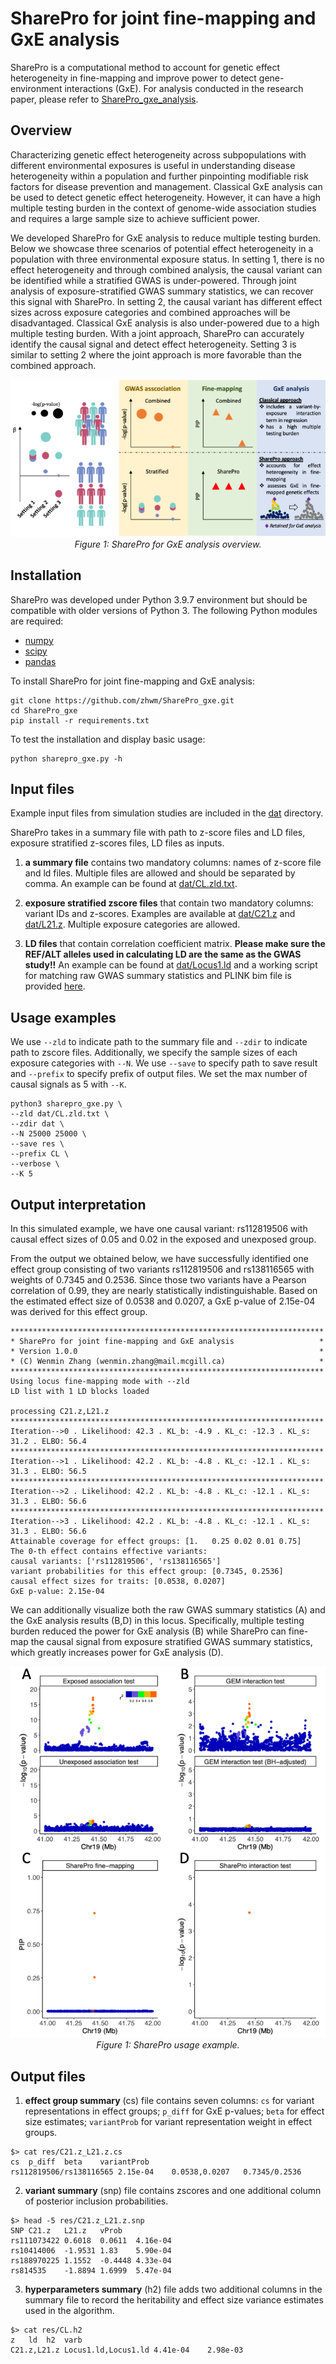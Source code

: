 # SharePro for joint fine-mapping and GxE analysis

SharePro is a computational method to account for genetic effect heterogeneity in fine-mapping and improve power to detect gene-environment interactions (GxE). For analysis conducted in the research paper, please refer to [SharePro_gxe_analysis](https://github.com/zhwm/SharePro_gxe_analysis).

## Overview 

Characterizing genetic effect heterogeneity across subpopulations with different environmental exposures is useful in understanding disease heterogeneity within a population and further pinpointing modifiable risk factors for disease prevention and management. 
Classical GxE analysis can be used to detect genetic effect heterogeneity. However, it can have a high multiple testing burden in the context of genome-wide association studies and requires a large sample size to achieve sufficient power.

We developed SharePro for GxE analysis to reduce multiple testing burden.
Below we showcase three scenarios of potential effect heterogeneity in a population with three environmental exposure status. 
In setting 1, there is no effect heterogeneity and through combined analysis, the causal variant can be identified while a stratified GWAS is under-powered. 
Through joint analysis of exposure-stratified GWAS summary statistics, we can recover this signal with SharePro.
In setting 2, the causal variant has different effect sizes across exposure categories and combined approaches will be disadvantaged. 
Classical GxE analysis is also under-powered due to a high multiple testing burden. 
With a joint approach, SharePro can accurately identify the causal signal and detect effect heterogeneity. Setting 3 is similar to setting 2 where the joint approach is more favorable than the combined approach.

<p align="center">
  <img src="doc/SharePro_gxe_overview.png" alt="example image">
  <br>
  <em>Figure 1: SharePro for GxE analysis overview.</em>
</p>

## Installation

SharePro was developed under Python 3.9.7 environment but should be compatible with older versions of Python 3. The following Python modules are required:

* [numpy](http://www.numpy.org/)
* [scipy](http://www.scipy.org/)
* [pandas](https://pandas.pydata.org/getpandas.html)

To install SharePro for joint fine-mapping and GxE analysis:

```
git clone https://github.com/zhwm/SharePro_gxe.git
cd SharePro_gxe
pip install -r requirements.txt 
``` 

To test the installation and display basic usage:
```
python sharepro_gxe.py -h
```

## Input files

Example input files from simulation studies are included in the [dat](dat/) directory.

SharePro takes in a summary file with path to z-score files and LD files, exposure stratified z-scores files, LD files as inputs.

1. **a summary file** contains two mandatory columns: names of z-score file and ld files. Multiple files are allowed and should be separated by comma. An example can be found at [dat/CL.zld.txt](dat/CL.zld.txt).

2. **exposure stratified zscore files** that contain two mandatory columns: variant IDs and z-scores. Examples are available at [dat/C21.z](dat/C21.z) and [dat/L21.z](dat/L21.z). Multiple exposure categories are allowed.

3. **LD files** that contain correlation coefficient matrix. **Please make sure the REF/ALT alleles used in calculating LD are the same as the GWAS study!!** An example can be found at [dat/Locus1.ld](dat/Locus1.ld) and a working script for matching raw GWAS summary statistics and PLINK bim file is provided [here](match_bim_ss.py).
## Usage examples

We use `--zld` to indicate path to the summary file and `--zdir` to indicate path to zscore files.
Additionally, we specify the sample sizes of each exposure categories with `--N`.
We use `--save` to specify path to save result and `--prefix` to specify prefix of output files. We set the max number of causal signals as 5 with `--K`.

```
python3 sharepro_gxe.py \
--zld dat/CL.zld.txt \
--zdir dat \
--N 25000 25000 \
--save res \
--prefix CL \
--verbose \
--K 5
```

## Output interpretation

In this simulated example, we have one causal variant: rs112819506 with causal effect sizes of 0.05 and 0.02 in the exposed and unexposed group.

From the output we obtained below, we have successfully identified one effect group consisting of two variants rs112819506 and rs138116565 with weights of 0.7345 and 0.2536. Since those two variants have a Pearson correlation of 0.99, they are nearly statistically indistinguishable.
Based on the estimated effect size of 0.0538 and 0.0207, a GxE p-value of 2.15e-04 was derived for this effect group.

```
**********************************************************************
* SharePro for joint fine-mapping and GxE analysis                   *
* Version 1.0.0                                                      *
* (C) Wenmin Zhang (wenmin.zhang@mail.mcgill.ca)                     *
**********************************************************************
Using locus fine-mapping mode with --zld
LD list with 1 LD blocks loaded

processing C21.z,L21.z
**********************************************************************
Iteration-->0 . Likelihood: 42.3 . KL_b: -4.9 . KL_c: -12.3 . KL_s: 31.2 . ELBO: 56.4
**********************************************************************
Iteration-->1 . Likelihood: 42.2 . KL_b: -4.8 . KL_c: -12.1 . KL_s: 31.3 . ELBO: 56.5
**********************************************************************
Iteration-->2 . Likelihood: 42.2 . KL_b: -4.8 . KL_c: -12.1 . KL_s: 31.3 . ELBO: 56.6
**********************************************************************
Iteration-->3 . Likelihood: 42.2 . KL_b: -4.8 . KL_c: -12.1 . KL_s: 31.3 . ELBO: 56.6
Attainable coverage for effect groups: [1.   0.25 0.02 0.01 0.75]
The 0-th effect contains effective variants:
causal variants: ['rs112819506', 'rs138116565']
variant probabilities for this effect group: [0.7345, 0.2536]
causal effect sizes for traits: [0.0538, 0.0207]
GxE p-value: 2.15e-04
```

We can additionally visualize both the raw GWAS summary statistics (A) and the GxE analysis results (B,D) in this locus.
Specifically, multiple testing burden reduced the power for GxE analysis (B) while SharePro can fine-map the causal signal from exposure stratified GWAS summary statistics, which greatly increases power for GxE analysis (D).

<p align="center">
  <img src="doc/SharePro_gxe_example.png" alt="example image">
  <br>
  <em>Figure 1: SharePro usage example.</em>
</p>

## Output files

1. **effect group summary** (cs) file contains seven columns: 
`cs` for variant representations in effect groups; 
`p_diff` for GxE p-values;
`beta` for effect size estimates;
`variantProb` for variant representation weight in effect groups.

```
$> cat res/C21.z_L21.z.cs 
cs	p_diff	beta	variantProb
rs112819506/rs138116565	2.15e-04	0.0538,0.0207	0.7345/0.2536
```

2. **variant summary** (snp) file contains zscores and one additional column of posterior inclusion probabilities.

```
$> head -5 res/C21.z_L21.z.snp
SNP	C21.z	L21.z	vProb
rs111073422	0.6018	0.0611	4.16e-04
rs10414006	-1.9531	1.83	5.90e-04
rs188970225	1.1552	-0.4448	4.33e-04
rs814535	-1.8894	1.6999	5.47e-04
```

3. **hyperparameters summary** (h2) file adds two additional columns in the summary file to record the heritability and effect size variance estimates used in the algorithm.

```
$> cat res/CL.h2 
z	ld	h2	varb
C21.z,L21.z	Locus1.ld,Locus1.ld	4.41e-04	2.98e-03
```